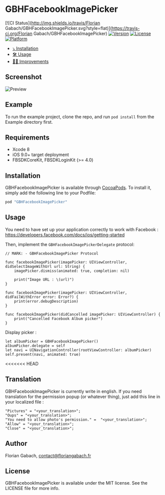 # GBHFacebookImagePicker

[![CI Status](http://img.shields.io/travis/Florian Gabach/GBHFacebookImagePicker.svg?style=flat)](https://travis-ci.org/Florian Gabach/GBHFacebookImagePicker)
[![Version](https://img.shields.io/cocoapods/v/GBHFacebookImagePicker.svg?style=flat)](http://cocoapods.org/pods/GBHFacebookImagePicker)
[![License](https://img.shields.io/cocoapods/l/GBHFacebookImagePicker.svg?style=flat)](http://cocoapods.org/pods/GBHFacebookImagePicker)
[![Platform](https://img.shields.io/cocoapods/p/GBHFacebookImagePicker.svg?style=flat)](http://cocoapods.org/pods/GBHFacebookImagePicker)

- [⤵️ Installation](#installation)
- [🛠 Usage](#usage)
- [💪🏼 Improvements](#improvements)

## Screenshot

![Preview](https://github.com/terflogag/GBHFacebookImagePicker/raw/master/preview.png)

## Example

To run the example project, clone the repo, and run `pod install` from the Example directory first.

## Requirements

* Xcode 8 
* iOS 9.0+ target deployment
* FBSDKCoreKit, FBSDKLoginKit (>= 4.0)

## Installation

GBHFacebookImagePicker is available through [CocoaPods](http://cocoapods.org). To install
it, simply add the following line to your Podfile:

```ruby
pod "GBHFacebookImagePicker"
```

## Usage

You need to have set up your application correctly to work with Facebook : https://developers.facebook.com/docs/ios/getting-started

Then, implement the `GBHFacebookImagePickerDelegate` protocol:

```
// MARK: - GBHFacebookImagePicker Protocol

func facebookImagePicker(imagePicker: UIViewController, didSelectImageWithUrl url: String) {
    imagePicker.dismiss(animated: true, completion: nil)

    print("Image URL : \(url)")
}

func facebookImagePicker(imagePicker: UIViewController, didFailWithError error: Error?) {
    print(error.debugDescription)
}

func facebookImagePicker(didCancelled imagePicker: UIViewController) {
    print("Cancelled Facebook Album picker")
}
```

Display picker : 

```
let albumPicker = GBHFacebookImagePicker()
albumPicker.delegate = self
let navi = UINavigationController(rootViewController: albumPicker)
self.present(navi, animated: true)
```

<<<<<<< HEAD
## Translation 

GBHFacebookImagePicker is currently write in english. If you need translation for the permission popup (or whatever thing), just add this line in your localized file  :

```
"Pictures" = "<your_translation>";
"Oups" = "<your_translation>";
"You need to allow photo's permission." =  "<your_translation>";
"Allow" = "<your_translation>";
"Close" = "<your_translation>";
```

## Author

Florian Gabach, contact@floriangabach.fr

## License

GBHFacebookImagePicker is available under the MIT license. See the LICENSE file for more info.
